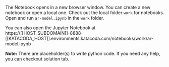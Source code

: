The Notebook opens in a new browser window. You can create a new notebook or open a local one. Check out the local folder `work` for notebooks. Open and run `ar-model.ipynb` in the `work` folder.

You can also open the Jupyter Notebook at https://[[HOST_SUBDOMAIN]]-8888-[[KATACODA_HOST]].environments.katacoda.com/notebooks/work/ar-model.ipynb

**Note:**
There are placeholder(s) to write python code. If you need any help, you can checkout solution tab.
